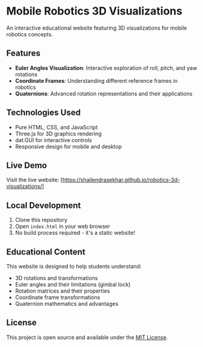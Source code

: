 # Mobile Robotics 3D Visualizations

An interactive educational website featuring 3D visualizations for mobile robotics concepts.

## Features

- **Euler Angles Visualization**: Interactive exploration of roll, pitch, and yaw rotations
- **Coordinate Frames**: Understanding different reference frames in robotics
- **Quaternions**: Advanced rotation representations and their applications

## Technologies Used

- Pure HTML, CSS, and JavaScript
- Three.js for 3D graphics rendering
- dat.GUI for interactive controls
- Responsive design for mobile and desktop

## Live Demo

Visit the live website: [https://shailendrasekhar.github.io/robotics-3d-visualizations/]

## Local Development

1. Clone this repository
2. Open `index.html` in your web browser
3. No build process required - it's a static website!

## Educational Content

This website is designed to help students understand:
- 3D rotations and transformations
- Euler angles and their limitations (gimbal lock)
- Rotation matrices and their properties
- Coordinate frame transformations
- Quaternion mathematics and advantages

## License

This project is open source and available under the [MIT License](LICENSE).
